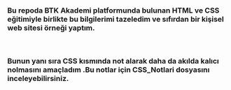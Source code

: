 <h3>Bu repoda BTK Akademi platformunda bulunan HTML ve CSS eğitimiyle birlikte bu bilgilerimi tazeledim ve sıfırdan bir kişisel web sitesi örneği yaptım.</h3><br>
<h3>Bunun yanı sıra CSS kısmında not alarak daha da akılda kalıcı nolmasını amaçladım .Bu notlar için CSS_Notlari dosyasını inceleyebilirsiniz.</h3>
